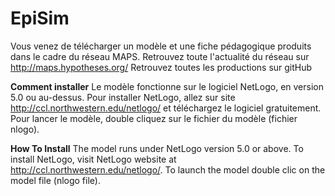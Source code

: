 # EpiSim

Vous venez de télécharger un modèle et une fiche pédagogique produits dans le cadre du réseau MAPS.
Retrouvez toute l'actualité du réseau sur http://maps.hypotheses.org/
Retrouvez toutes les productions sur gitHub 

**Comment installer**
Le modèle fonctionne sur le logiciel NetLogo, en version 5.0 ou au-dessus.
Pour installer NetLogo, allez sur site http://ccl.northwestern.edu/netlogo/
et téléchargez le logiciel gratuitement.
Pour lancer le modèle, double cliquez sur le fichier du modèle (fichier
nlogo).

**How To Install**
The model runs under NetLogo version 5.0 or above.
To install NetLogo, visit NetLogo website at
http://ccl.northwestern.edu/netlogo/.
To launch the model double clic on the model file (nlogo file).
